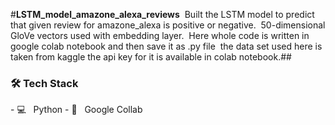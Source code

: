 #**LSTM_model_amazone_alexa_reviews**
&nbsp;Built the LSTM model to predict that given review for amazone_alexa is positive or negative.
&nbsp;50-dimensional GloVe vectors used with embedding layer.
&nbsp;Here whole code is written in google colab notebook and then save it as .py file
&nbsp;the data set used here is taken from kaggle the api key for it is available in colab notebook.##
<h3>🛠 Tech Stack</h3>
- 💻 &nbsp; Python 
- 🔧 &nbsp; Google Collab 
